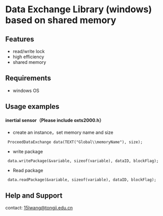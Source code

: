 # Data Exchange Library (windows) based on shared memory


## Features
* read/write lock
* high efficiency
* shared memory

## Requirements
* windows OS

## Usage examples

#### inertial sensor（Please include oxts2000.h）

* create an instance，set memory name and size
```
 ProceedDataExchange data(TEXT("Global\\memoryName"), size);
```

* write package
```
 data.writePackage(&variable, sizeof(variable), dataID, blockFlag);
```

* Read package
```
 data.readPackage(&variable, sizeof(variable), dataID, blockFlag);
```

## Help and Support
contact: 15lwang@tongji.edu.cn
